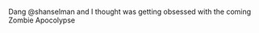 <!--
id: 164039965
link: http://kevinisom.info/post/164039965/dang-shanselman-and-i-thought-was-getting
slug: dang-shanselman-and-i-thought-was-getting
date: Sun Aug 16 2009 19:37:50 GMT+1200 (NZST)
raw: {"blog_name":"kevinisom","id":164039965,"post_url":"http://kevinisom.info/post/164039965/dang-shanselman-and-i-thought-was-getting","slug":"dang-shanselman-and-i-thought-was-getting","type":"text","date":"2009-08-16 07:37:50 GMT","timestamp":1250408270,"state":"published","format":"html","reblog_key":"zTGw3Dia","tags":[],"short_url":"http://tmblr.co/Zw68Yy9nmqT","highlighted":[],"feed_item":"http://twitter.com/kev_nz/statuses/3338338936","from_feed_id":"650289","note_count":0,"title":null,"body":"<p>Dang @shanselman and I thought was getting obsessed with the coming Zombie Apocolypse</p>"}
publish: 2009-08-016
tags: 
title: null
-->


Dang @shanselman and I thought was getting obsessed with the coming
Zombie Apocolypse


